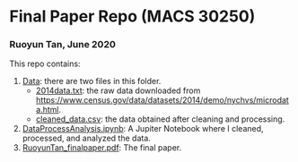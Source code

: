 # Final Paper Repo (MACS 30250)
### Ruoyun Tan, June 2020

This repo contains:

1. [Data](https://github.com/RuoyunTan/persp-research-econ_Spr20/tree/master/FinalPaper/data): there are two files in this folder. 
   - [2014data.txt](https://raw.githubusercontent.com/RuoyunTan/persp-research-econ_Spr20/master/FinalPaper/data/2014data.txt): the raw data downloaded from https://www.census.gov/data/datasets/2014/demo/nychvs/microdata.html.
   - [cleaned_data.csv](https://github.com/RuoyunTan/persp-research-econ_Spr20/blob/master/FinalPaper/data/cleaned_data.csv): the data obtained after cleaning and processing.
2. [DataProcessAnalysis.ipynb](https://github.com/RuoyunTan/persp-research-econ_Spr20/blob/master/FinalPaper/DataProcessAnalysis.ipynb): A Jupiter Notebook where I cleaned, processed, and analyzed the data.
3. [RuoyunTan_finalpaper.pdf](https://github.com/RuoyunTan/persp-research-econ_Spr20/blob/master/FinalPaper/RuoyunTan_finalpaper.pdf): The final paper.
